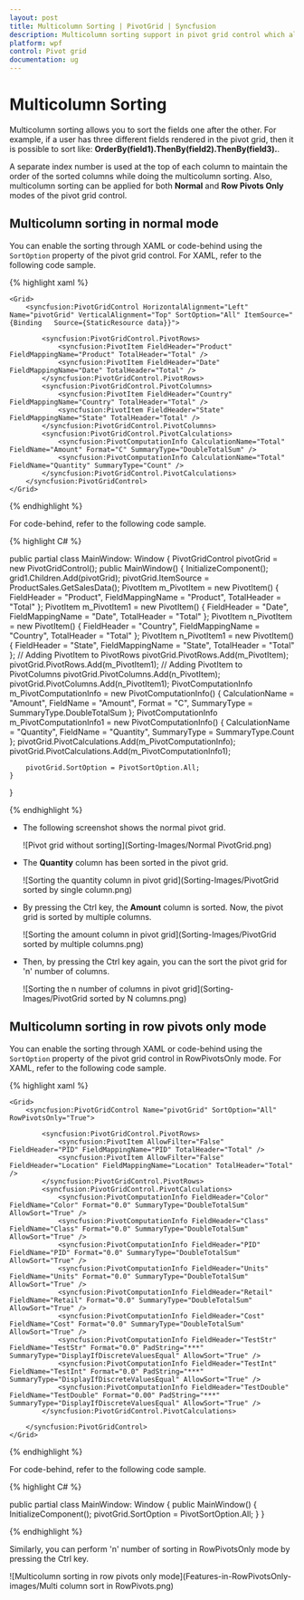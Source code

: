 ```yaml
---
layout: post
title: Multicolumn Sorting | PivotGrid | Syncfusion
description: Multicolumn sorting support in pivot grid control which allows to sort the fields one after the other.
platform: wpf
control: Pivot grid
documentation: ug
---
```


# Multicolumn Sorting

Multicolumn sorting allows you to sort the fields one after the other. For example, if a user has three different fields rendered in the pivot grid, then it is possible to sort like: **OrderBy(field1).ThenBy(field2).ThenBy(field3).**.

A separate index number is used at the top of each column to maintain the order of the sorted columns while doing the multicolumn sorting. Also, multicolumn sorting can be applied for both **Normal** and **Row Pivots Only** modes of the pivot grid control.

## Multicolumn sorting in normal mode

You can enable the sorting through XAML or code-behind using the `SortOption` property of the pivot grid control.
For XAML, refer to the following code sample.


{% highlight xaml %}

    <Grid>
        <syncfusion:PivotGridControl HorizontalAlignment="Left" Name="pivotGrid" VerticalAlignment="Top" SortOption="All" ItemSource="{Binding   Source={StaticResource data}}">

            <syncfusion:PivotGridControl.PivotRows>
                <syncfusion:PivotItem FieldHeader="Product" FieldMappingName="Product" TotalHeader="Total" />
                <syncfusion:PivotItem FieldHeader="Date" FieldMappingName="Date" TotalHeader="Total" />
            </syncfusion:PivotGridControl.PivotRows>
            <syncfusion:PivotGridControl.PivotColumns>
                <syncfusion:PivotItem FieldHeader="Country" FieldMappingName="Country" TotalHeader="Total" />
                <syncfusion:PivotItem FieldHeader="State" FieldMappingName="State" TotalHeader="Total" />
            </syncfusion:PivotGridControl.PivotColumns>
            <syncfusion:PivotGridControl.PivotCalculations>
                <syncfusion:PivotComputationInfo CalculationName="Total" FieldName="Amount" Format="C" SummaryType="DoubleTotalSum" />
                <syncfusion:PivotComputationInfo CalculationName="Total" FieldName="Quantity" SummaryType="Count" />
            </syncfusion:PivotGridControl.PivotCalculations>
        </syncfusion:PivotGridControl>
    </Grid>

{% endhighlight %}

For code-behind, refer to the following code sample.

{% highlight C# %}

public partial class MainWindow: Window {
    PivotGridControl pivotGrid = new PivotGridControl();
    public MainWindow() {
        InitializeComponent();
        grid1.Children.Add(pivotGrid);
        pivotGrid.ItemSource = ProductSales.GetSalesData();
        PivotItem m_PivotItem = new PivotItem() {
            FieldHeader = "Product", FieldMappingName = "Product", TotalHeader = "Total"
        };
        PivotItem m_PivotItem1 = new PivotItem() {
            FieldHeader = "Date", FieldMappingName = "Date", TotalHeader = "Total"
        };
        PivotItem n_PivotItem = new PivotItem() {
            FieldHeader = "Country", FieldMappingName = "Country", TotalHeader = "Total"
        };
        PivotItem n_PivotItem1 = new PivotItem() {
            FieldHeader = "State", FieldMappingName = "State", TotalHeader = "Total"
        };
        // Adding PivotItem to PivotRows
        pivotGrid.PivotRows.Add(m_PivotItem);
        pivotGrid.PivotRows.Add(m_PivotItem1);
        // Adding PivotItem to PivotColumns
        pivotGrid.PivotColumns.Add(n_PivotItem);
        pivotGrid.PivotColumns.Add(n_PivotItem1);
        PivotComputationInfo m_PivotComputationInfo = new PivotComputationInfo() {
            CalculationName = "Amount", FieldName = "Amount", Format = "C", SummaryType = SummaryType.DoubleTotalSum
        };
        PivotComputationInfo m_PivotComputationInfo1 = new PivotComputationInfo() {
            CalculationName = "Quantity", FieldName = "Quantity", SummaryType = SummaryType.Count
        };
        pivotGrid.PivotCalculations.Add(m_PivotComputationInfo);
        pivotGrid.PivotCalculations.Add(m_PivotComputationInfo1);

        pivotGrid.SortOption = PivotSortOption.All;
    }
}

{% endhighlight %}

* The following screenshot shows the normal pivot grid.

   ![Pivot grid without sorting](Sorting-Images/Normal PivotGrid.png)

* The **Quantity** column has been sorted in the pivot grid.

   ![Sorting the quantity column in pivot grid](Sorting-Images/PivotGrid sorted by single column.png)

* By pressing the Ctrl key, the **Amount** column is sorted. Now, the pivot grid is sorted by multiple columns.

   ![Sorting the amount column in pivot grid](Sorting-Images/PivotGrid sorted by multiple columns.png)

* Then, by pressing the Ctrl key again, you can the sort the pivot grid for 'n' number of columns.

   ![Sorting the n number of columns in pivot grid](Sorting-Images/PivotGrid sorted by N columns.png)

## Multicolumn sorting in row pivots only mode

You can enable the sorting through XAML or code-behind using the `SortOption` property of the pivot grid control in RowPivotsOnly mode.
For XAML, refer to the following code sample.

{% highlight xaml %}

    <Grid>
        <syncfusion:PivotGridControl Name="pivotGrid" SortOption="All" RowPivotsOnly="True">

            <syncfusion:PivotGridControl.PivotRows>
                <syncfusion:PivotItem AllowFilter="False" FieldHeader="PID" FieldMappingName="PID" TotalHeader="Total" />
                <syncfusion:PivotItem AllowFilter="False" FieldHeader="Location" FieldMappingName="Location" TotalHeader="Total" />
            </syncfusion:PivotGridControl.PivotRows>
            <syncfusion:PivotGridControl.PivotCalculations>
                <syncfusion:PivotComputationInfo FieldHeader="Color" FieldName="Color" Format="0.0" SummaryType="DoubleTotalSum" AllowSort="True" />
                <syncfusion:PivotComputationInfo FieldHeader="Class" FieldName="Class" Format="0.0" SummaryType="DoubleTotalSum" AllowSort="True" />
                <syncfusion:PivotComputationInfo FieldHeader="PID" FieldName="PID" Format="0.0" SummaryType="DoubleTotalSum" AllowSort="True" />
                <syncfusion:PivotComputationInfo FieldHeader="Units" FieldName="Units" Format="0.0" SummaryType="DoubleTotalSum" AllowSort="True" />
                <syncfusion:PivotComputationInfo FieldHeader="Retail" FieldName="Retail" Format="0.0" SummaryType="DoubleTotalSum" AllowSort="True" />
                <syncfusion:PivotComputationInfo FieldHeader="Cost" FieldName="Cost" Format="0.0" SummaryType="DoubleTotalSum" AllowSort="True" />
                <syncfusion:PivotComputationInfo FieldHeader="TestStr" FieldName="TestStr" Format="0.0" PadString="***" SummaryType="DisplayIfDiscreteValuesEqual" AllowSort="True" />
                <syncfusion:PivotComputationInfo FieldHeader="TestInt" FieldName="TestInt" Format="0.0" PadString="***" SummaryType="DisplayIfDiscreteValuesEqual" AllowSort="True" />
                <syncfusion:PivotComputationInfo FieldHeader="TestDouble" FieldName="TestDouble" Format="0.00" PadString="***" SummaryType="DisplayIfDiscreteValuesEqual" AllowSort="True" />
            </syncfusion:PivotGridControl.PivotCalculations>

        </syncfusion:PivotGridControl>
    </Grid>

{% endhighlight %}

For code-behind, refer to the following code sample.

{% highlight C# %}

public partial class MainWindow: Window {
    public MainWindow() {
        InitializeComponent();
        pivotGrid.SortOption = PivotSortOption.All;
    }
}

{% endhighlight %}

Similarly, you can perform 'n' number of sorting in RowPivotsOnly mode by pressing the Ctrl key.

![Multicolumn sorting in row pivots only mode](Features-in-RowPivotsOnly-images/Multi column sort in RowPivots.png)
